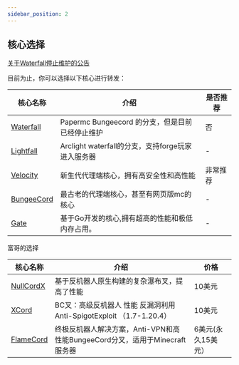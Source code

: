 ```yaml
---
sidebar_position: 2
---
```


## 核心选择

[关于Waterfall停止维护的公告](https://forums.papermc.io/threads/announcing-the-end-of-life-of-waterfall.1088/)

目前为止，你可以选择以下核心进行转发：

|核心名称|介绍|是否推荐|
|---|---|---|
|[Waterfall](https://papermc.io/software/waterfall)|Papermc Bungeecord 的分支，但是目前已经停止维护 | 否 |
|[Lightfall](https://github.com/ArclightPowered/lightfall)|Arclight waterfall的分支，支持forge玩家进入服务器| - |
|[Velocity](https://papermc.io/software/velocity)|新生代代理端核心，拥有高安全性和高性能 |非常推荐|
|[BungeeCord](https://github.com/SpigotMC/BungeeCord)|最古老的代理端核心，甚至有网页版mc的核心| - |
|[Gate](https://gate.minekube.com/)|基于Go开发的核心,拥有超高的性能和极低内存占用。| - |

富哥的选择

|核心名称|介绍|价格|
|---|---|---|
|[NullCordX](https://polymart.org/resource/nullcordx.1476/updates)|基于反机器人原生构建的复杂瀑布叉，提高了性能 | 10美元 |
|[XCord](https://builtbybit.com/resources/xcord-high-performance-anti-bot.16843/)|BC叉：高级反机器人 性能 反漏洞利用 Anti-SpigotExploit （1.7-1.20.4）| 10美元 |
|[FlameCord](https://www.flamecord.com/)|终极反机器人解决方案，Anti-VPN和高性能BungeeCord分叉，适用于Minecraft服务器 | 6美元(永久15美元） |
